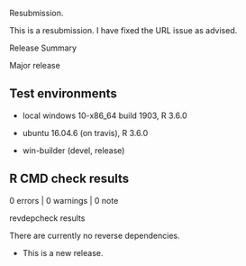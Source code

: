Resubmission.


This is a resubmission. I have fixed the URL issue as advised.

Release Summary


Major release 

## Test environments
* local windows 10-x86_64 build 1903, R 3.6.0 

* ubuntu 16.04.6 (on travis), R 3.6.0

* win-builder (devel, release)

## R CMD check results

0 errors | 0 warnings | 0 note

revdepcheck results

There are currently no reverse dependencies.

* This is a new release.
